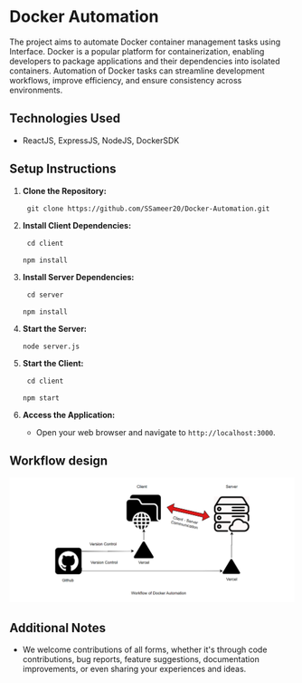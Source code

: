 # Docker Automation
The project aims to automate Docker container management tasks using Interface. Docker is a popular platform for containerization, enabling developers to package applications and their dependencies into isolated containers. Automation of Docker tasks can streamline development workflows, improve efficiency, and ensure consistency across environments.



## Technologies Used

- ReactJS, ExpressJS, NodeJS, DockerSDK


## Setup Instructions

1. **Clone the Repository:**
    ```
     git clone https://github.com/SSameer20/Docker-Automation.git
     ```
   
2. **Install Client Dependencies:**
    ```
     cd client
     ```
     ```
     npm install
     ```
3. **Install Server Dependencies:**
    ```
     cd server
     ```
     ```
     npm install
     ```

4. **Start the Server:**
    
     ```
     node server.js
     ```

5. **Start the Client:**
    ```
     cd client
     ```
     ```
     npm start
     ```

6. **Access the Application:**
   - Open your web browser and navigate to `http://localhost:3000`.

## Workflow design
![Alt Text](https://raw.githubusercontent.com/SSameer20/Docker-Automation/main/flows/data_workflow.png)


## Additional Notes
- We welcome contributions of all forms, whether it's through code contributions, bug reports, feature suggestions, documentation improvements, or even sharing your experiences and ideas. 





